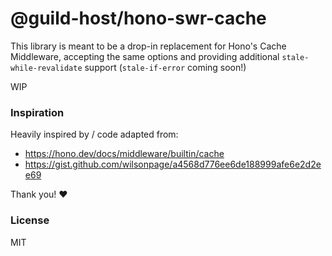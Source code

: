 # @guild-host/hono-swr-cache

This library is meant to be a drop-in replacement for Hono's Cache Middleware, accepting the same options and providing additional `stale-while-revalidate` support (`stale-if-error` coming soon!)

WIP

### Inspiration

Heavily inspired by / code adapted from:

- https://hono.dev/docs/middleware/builtin/cache
- https://gist.github.com/wilsonpage/a4568d776ee6de188999afe6e2d2ee69

Thank you! :heart:

### License

MIT

